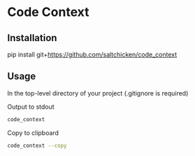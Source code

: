 # Code Context

## Installation

pip install git+https://github.com/saltchicken/code_context

## Usage

In the top-level directory of your project (.gitignore is required)

Output to stdout
```bash
code_context
```
Copy to clipboard
```bash
code_context --copy
```
